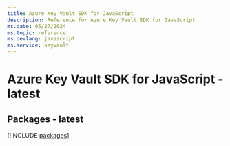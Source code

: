 ```yaml
---
title: Azure Key Vault SDK for JavaScript
description: Reference for Azure Key Vault SDK for JavaScript
ms.date: 05/27/2024
ms.topic: reference
ms.devlang: javascript
ms.service: keyvault
---
```

# Azure Key Vault SDK for JavaScript - latest
## Packages - latest
[!INCLUDE [packages](key-vault-index.md)]